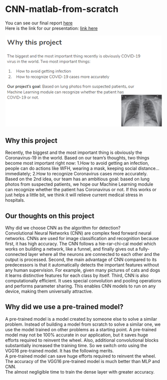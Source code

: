 # CNN-matlab-from-scratch    

You can see our final report [here](https://github.com/zhou-1/CNN-matlab-from-scratch/blob/master/Report.md)      
Here is the link for our presentation: [link here](https://docs.google.com/presentation/d/1_SJeu7i0ZwzBKt9p099ARMiIrgGF_W6Ft1lAWPGFQ4s/edit?usp=sharing)     

![project](imgs/COVID-19_project.PNG)    

## Why this project    
Recently, the biggest and the most important thing is obviously the Coronavirus-19 in the world. Based on our team’s thoughts, two things become most important right now: 1.How to avoid getting an infection, people can do actions like WFH, wearing a mask, keeping social distance… immediately; 2.How to recognize Coronavirus cases more accurately.     
Based on the 2nd idea, our team has an ambitious goal: based on lung photos from suspected  patients, we hope our Machine Learning module can recognize whether the patient has Coronavirus or not. If this works or just helps a little bit, we think it will relieve current medical stress in hospitals.        

##   Our thoughts on this project     
Why did we choose CNN as the algorithm for detection?      
Convolutional Neural Networks (CNN) are complex feed forward neural networks. CNNs are used for image classification and recognition because first, it has high accuracy. The CNN follows a hie-rar-chi-cal model which works on building a network, like a funnel, and finally gives out a fully-connected layer where all the neurons are connected to each other and the output is processed. Second, the main advantage of CNN compared to its predecessors is that it automatically detects the important features without any human supervision. For example, given many pictures of cats and dogs it learns distinctive features for each class by itself. Third, CNN is also computationally efficient. It uses special convolution and pooling operations and performs parameter sharing. This enables CNN models to run on any device, making them universally attractive.        

## Why did we use a pre-trained model?     
A pre-trained model is a model created by someone else to solve a similar problem. Instead of building a model from scratch to solve a similar one, we use the model trained on other problems as a starting point. A pre-trained model may not be 100% accurate in our application, but it saves huge efforts required to reinvent the wheel. Also, additional convolutional blocks substantially increased the training time. So we switch onto using the VGG16 pre-trained model. It has the following merits.     
A pre-trained model can save huge efforts required to reinvent the wheel.    
The accuracy of the VGG16 pre-trained model is much better than MLP and CNN.     
The almost negligible time to train the dense layer with greater accuracy.    
   
